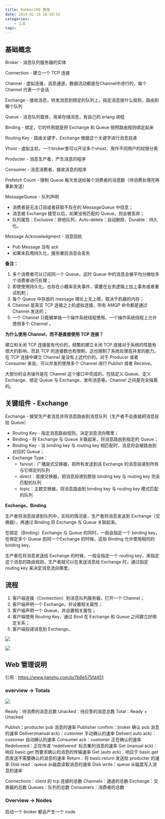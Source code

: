 ```yaml
---
title: RabbmitMQ 整理
date: 2019-02-18 10:50:52
categories:
    - 工具
tags:
---
```


## 基础概念

Broker - 消息队列服务器的实体

Connection - 建立一个 TCP 连接

Channel - 虚拟连接，消息通道，数据流动都是在Channel中进行的，每个 Channel 代表一个会话

Exchange - 接收消息，转发消息到绑定的队列上，指定消息按什么规则，路由到哪个队列

Queue - 消息队列载体，用来存储消息，有自己的 erlang 进程

Binding - 绑定，它的作用就是把 Exchange 和 Queue 按照路由规则绑定起来

Routing Key - 路由关键字，Exchange 根据这个关键字进行消息投递

Vhost - 虚拟主机，一个broker里可以开设多个vhost，用作不同用户的权限分离

Producter - 消息生产者，产生消息的程序

Consumer - 消息消费者，接收消息的程序

Prefetch  Count - 限制 Queue 每次发送给每个消费者的消息数（待消费处理完再重新发送）

MessageQueue - 队列声明
- 消费者是无法订阅或者获取不存在的 MessageQueue 中信息；
- 消息被 Exchange 接受以后，如果没有匹配的 Queue，则会被丢弃；
- 队列属性：Exclusive：排他队列、Auto-delete：自动删除、Durable：持久化。

Message Acknowledgment - 消息回执
- Pub Message 没有 ack
- 如果未启用持久化，服务重启消息会丢失

**备注：**

1. 多个消费者可以订阅同一个 Queue，这时 Queue 中的消息会被平均分摊给多个消费者进行处理；
2. 即使使用持久化，也存在小概率丢失事件，需要在业务逻辑上加上事务或者重试机制；
3. 每个 Queue 中存放的 message 理论上无上限，取决于机器的内存；
4. Channel 是真实 TCP 连接之上的虚拟连接，所有 AMQP 命令都是通过 Channel 发送的；
5. 一个 Channel 只能被单独一个操作系统线程使用，一个操作系统线程上允许使用多个 Channel 。

**为什么使用 Channel，而不是直接使用 TCP 连接？**

建立和关闭 TCP 连接是有代价的，频繁的建立关闭 TCP 连接对于系统的性能有很大的影响，而且 TCP 的连接数也有限制，这也限制了系统处理高并发的能力。在 TCP 连接中建立 Channel 是没有上述代价的。对于 Producer 或者 Consumer 来说，可以并发的使用多个 Channel 进行 Publish 或者 Receive。

大部分的业务操作是在 Channel 这个接口中完成的，包括定义 Queue、定义 Exchange、绑定 Queue 与 Exchange、发布消息等。Channel 之间是完全隔离的。


## 关键组件 - Exchange

Exchange - 接受生产者消息并将消息路由到消息队列（生产者不会直接把消息投给 Queue）

- Routing Key - 指定消息路由规则，决定消息流向哪里；
- Binding - 将 Exchange 与 Queue 关联起来，将消息路由到指定的 Queue；
- Binding Key - 当 binding key 与 routing key 相匹配时，消息将会被路由到对应的 Queue；
- Exchange Type：
  - fanout：广播是式交换器，把所有发送到该 Exchange 的消息投递到所有与它绑定的队列
  - direct：直接交换器，把消息投递到那些 binding key 与 routing key 完全匹配的队列
  - topic：主题交换器，将消息路由到 binding key 与 routing key 模式匹配的队列

**Exchange、Binding**

生产者将消息投递到队列中，实际的情况是，生产者将消息发送到 Exchange（交换器），再通过 Binding 将 Exchange 与 Queue 关联起来。

在绑定（Binding）Exchange 与 Queue 的同时，一般会指定一个 binding key。在绑定多个 Queue 到同一个Exchange 的时候，这些 Binding 允许使用相同的 binding key。

生产者在将消息发送给 Exchange 的时候，一般会指定一个 routing key，来指定这个消息的路由规则，生产者就可以在发送消息给 Exchange 时，通过指定 routing key 来决定消息流向哪里。

## 流程

1. 客户端连接（Connection）到消息队列服务器，打开一个 Channel；
2. 客户端声明一个 Exchange，并设置相关属性；
3. 客户端声明一个 Queue，并设置相关属性；
4. 客户端使用 Routing Key，通过 Bind 在 Exchange 和 Queue 之间建立好绑定关系；
5. 客户端投递消息到 Exchange。


![](https://ws1.sinaimg.cn/large/006tNc79gy1fz8jwvlnjjj315e0m91kx.jpg)


![](https://ws2.sinaimg.cn/large/006tNc79gy1fz8jqc012fj30rs0jj75b.jpg)



## Web 管理说明

引用：https://www.jianshu.com/p/7b6e575fd451

### overview -> Totals

![](https://ws1.sinaimg.cn/large/006tNc79gy1fz8kjtgsfqj314l0e1my0.jpg)


Ready：待消费的消息总数
Unacked：待应答的消息总数
Total：Ready + Unacked


Publish：producter pub 消息的速率
Publisher confirm：broker 确认 pub 消息的速率
Deliver(manual ack)：customer 手动确认的速率
Deliver( auto ack)：customer 自动确认的速率
Consumer ack：customer 正在确认的速率
Redelivered：正在传递 'redelivered' 标志集的消息的速率
Get (manual ack)：响应 basic.get 而要求确认的消息的传输速率
Get (auto ack)：响应于 basic.get 而发送不需要确认的消息的速率
Return：将 basic.return 发送给 producter 的速率
Disk read：queue 从磁盘读取消息的速率
Disk write：queue 从磁盘写入消息的速率


Connections：client 的 tcp 连接的总数
Channels：通道的总数
Exchange：交换器的总数
Queues：队列的总数
Consumers：消费者的总数

### Overview -> Nodes

启动一个 broker 都会产生一个 node


